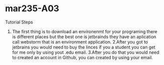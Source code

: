 # mar235-A03
Tutorial Steps 
1. The first thing is to download an environenmt for your programing there is different places but the best one is jetbrainds 
they have an aplication call webstorm that is an environment application.
2.After you got to jetbrains you would need to buy the linces if you a student you can get for me only by using yout .edu email.
3.After you do that you would need to created an account in Github, you can created by using your email.
